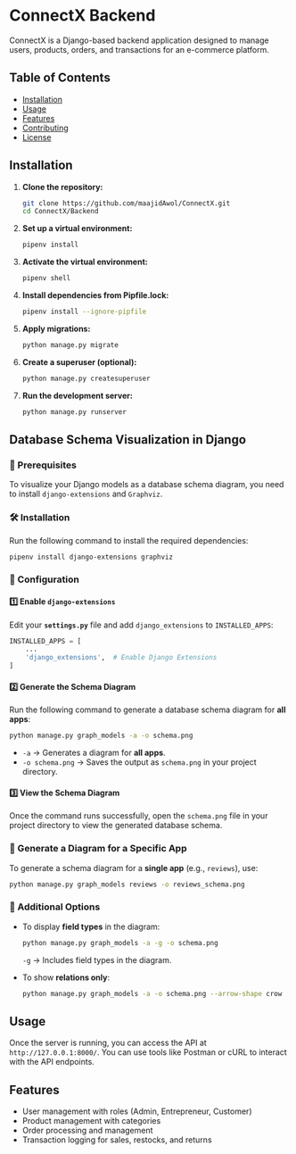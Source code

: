 # ConnectX Backend

ConnectX is a Django-based backend application designed to manage users, products, orders, and transactions for an e-commerce platform.

## Table of Contents

- [Installation](#installation)
- [Usage](#usage)
- [Features](#features)
- [Contributing](#contributing)
- [License](#license)

## Installation

1. **Clone the repository:**
   ```bash
   git clone https://github.com/maajidAwol/ConnectX.git
   cd ConnectX/Backend
   ```

2. **Set up a virtual environment:**
   ```bash
   pipenv install
   ```

3. **Activate the virtual environment:**
   ```bash
   pipenv shell
   ```

4. **Install dependencies from Pipfile.lock:**
   ```bash
   pipenv install --ignore-pipfile
   ```

5. **Apply migrations:**
   ```bash
   python manage.py migrate
   ```

6. **Create a superuser (optional):**
   ```bash
   python manage.py createsuperuser
   ```

7. **Run the development server:**
   ```bash
   python manage.py runserver
   ```
## Database Schema Visualization in Django

### 📌 Prerequisites
To visualize your Django models as a database schema diagram, you need to install `django-extensions` and `Graphviz`.

### 🛠 Installation
Run the following command to install the required dependencies:

```bash
pipenv install django-extensions graphviz
```

### 🔧 Configuration

#### 1️⃣ Enable `django-extensions`
Edit your **`settings.py`** file and add `django_extensions` to `INSTALLED_APPS`:

```python
INSTALLED_APPS = [
    ...
    'django_extensions',  # Enable Django Extensions
]
```

#### 2️⃣ Generate the Schema Diagram
Run the following command to generate a database schema diagram for **all apps**:

```bash
python manage.py graph_models -a -o schema.png
```

- `-a` → Generates a diagram for **all apps**.
- `-o schema.png` → Saves the output as `schema.png` in your project directory.

#### 3️⃣ View the Schema Diagram
Once the command runs successfully, open the `schema.png` file in your project directory to view the generated database schema.

### 🎯 Generate a Diagram for a Specific App
To generate a schema diagram for a **single app** (e.g., `reviews`), use:

```bash
python manage.py graph_models reviews -o reviews_schema.png
```

### 🚀 Additional Options
- To display **field types** in the diagram:

  ```bash
  python manage.py graph_models -a -g -o schema.png
  ```
  
  `-g` → Includes field types in the diagram.

- To show **relations only**:

  ```bash
  python manage.py graph_models -a -o schema.png --arrow-shape crow
  ```

## Usage

Once the server is running, you can access the API at `http://127.0.0.1:8000/`. You can use tools like Postman or cURL to interact with the API endpoints.

## Features

- User management with roles (Admin, Entrepreneur, Customer)
- Product management with categories
- Order processing and management
- Transaction logging for sales, restocks, and returns